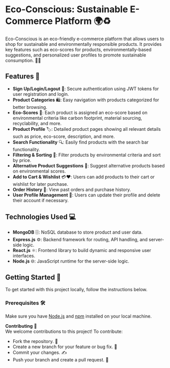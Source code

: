 # Eco-Conscious: Sustainable E-Commerce Platform 🌍♻️

Eco-Conscious is an eco-friendly e-commerce platform that allows users to shop for sustainable and environmentally responsible products. It provides key features such as eco-scores for products, environmentally-based suggestions, and personalized user profiles to promote sustainable consumption. 🌱💚

## Features 🚀

- **Sign Up/Login/Logout** 🔐: Secure authentication using JWT tokens for user registration and login.
- **Product Categories** 🛍️: Easy navigation with products categorized for better browsing.
- **Eco-Scores** 🌿: Each product is assigned an eco-score based on environmental criteria like carbon footprint, material sourcing, recyclability, and more.
- **Product Profile** 🏷️: Detailed product pages showing all relevant details such as price, eco-score, description, and more.
- **Search Functionality** 🔍: Easily find products with the search bar functionality.
- **Filtering & Sorting** 🧹: Filter products by environmental criteria and sort by price.
- **Alternative Product Suggestions** 🔄: Suggest alternative products based on environmental scores.
- **Add to Cart & Wishlist** 💳❤️: Users can add products to their cart or wishlist for later purchase.
- **Order History** 📝: View past orders and purchase history.
- **User Profile Management** 👤: Users can update their profile and delete their account if necessary.

## Technologies Used 💻

- **MongoDB** 🗄️: NoSQL database to store product and user data.
- **Express.js** ⚙️: Backend framework for routing, API handling, and server-side logic.
- **React.js** ⚛️: Frontend library to build dynamic and responsive user interfaces.
- **Node.js** 🌐: JavaScript runtime for the server-side logic.

## Getting Started 🚀

To get started with this project locally, follow the instructions below.

### Prerequisites 🛠️

Make sure you have [Node.js](https://nodejs.org/) and [npm](https://npmjs.com/) installed on your local machine.

**Contributing** 🤝  
We welcome contributions to this project! To contribute:

- Fork the repository. 🍴
- Create a new branch for your feature or bug fix. 🌿
- Commit your changes. ✍️
- Push your branch and create a pull request. 🔄
